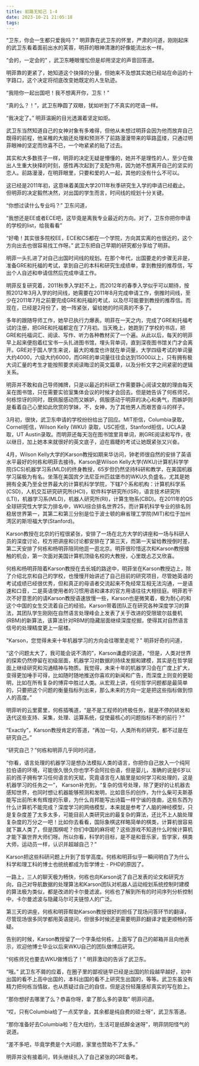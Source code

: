 ```yaml
---
title: 前路无知己 1-4 
date: 2023-10-21 21:05:18
tags:
---
```

“卫东，你会一生都只爱我吗？” 明菲靠在武卫东的怀里，严肃的问道，刚刚起床的武卫东看着面前出水的芙蓉，明菲的眼神清澈的好像能流出水一样。

“会的，一定会的” ，武卫东睡眼惺忪但是却用坚定的声音回答道。

明菲靠的更紧了，她知道这个抉择的分量，但她来不及想其实她已经站在命运的十字路口，这个决定将彻底改变她既定的人生轨迹。

“我陪你一起出国吧！我不想离开你，卫东！” 

“真的么？！”，武卫东睁圆了双眼，犹如听到了不真实的呓语一样。

“我决定了。” 明菲温婉的目光透漏着坚定如炬。

武卫东当然知道自己的女神对象有多难得，但他从未想过明菲会因为他而放弃自己既得的前程，他呆稚的大脑还处理和预测不了前路漫漫带来的筚路蓝缕，只通过明菲眼神的坚定而欣喜不已，一个吻紧紧的贴了过去。

其实和大多数孩子一样，明菲的决定无疑是懵懂的，她并不是理性的人，至少在做出人生重大抉择的时刻，感性再次起到了支配作用，因为她不想离开自己的坚实的恋人。前路漫漫，在明菲眼里，只要和爱的人一起，其他的没有什么不可以。

这已经是2011年初，这意味着美国大学2011年秋季研究生入学的申请已经截止。但明菲的决定毅然决然，对出国的学生而言，时间线的规划十分关键。

“你想过读什么专业吗？” 卫东问道，

“我想还是EE或者ECE吧，这毕竟是离我专业最近的方向。对了，卫东你把你申请的学校的list，给我看看”

“好嘞！其实很多院校EE，ECE和CS都在一个学院，方向其实离的也很近的，这个方向出去也很容易找工作呀。” 武卫东把自己早期的研究都分享给了明菲。

明菲一头扎进了对自己出国时间线的规划。在那个年代，出国要走的步骤无非是，准备GRE和托福的考试，拿到自己的本科和研究生成绩单，拿到教授的推荐信，写出个人自述和申请信然后完成申请工作。

明菲反复研究着，2011秋季入学赶不上，而2012年的春季入学似乎可以期待，按照2012年3月入学的时间线，她需要在2011年8月完成申请工作，倒推时间线，至少在2011年7月之前要完成GRE和托福的考试，以及尽可能要到教授的推荐信。而现在，已经是2月份了，她一阵紧张，留给她的时间真的不多了。

多年的跟随导师工作，她早已执行力爆表。明菲在一天之内，完成了GRE和托福考试的注册，把GRE和托福都定在了7月初。当天晚上，她跑到了学校的书店，把GRE和托福词汇、阅读、写作、听力各种教材买了一个遍。从此以后，每天的明菲早上起来便抱着红宝书一头扎进图书馆，埋头背单词，直到深夜图书馆关门才会离开。GRE对于国人学生来说，最大的难度也许就在单词量，大学四级考试的单词量大约4000，六级大约6000，而GRE的单词量往往会达到15000以上，只有拥有极大词汇量的考生才能按照要求阅读晦涩的英文篇章，以及分析文字之间紧密的逻辑关系。

明菲并不敢和自己导师摊牌，只是以最近的科研工作需要静心阅读文献的理由每天呆在图书馆，只在需要实验室集体会议的时候才会回去。但是她告诉了何栋师兄，何栋惊讶的同时，既佩服感动而又嫉妒，佩服感动于明菲的决心和勇气，而嫉妒则是看着自己心里如此欣赏的学妹，不，女神，为了其他男人而艰苦奋斗的样子。

3月初，很快，武卫东申请的学校纷纷给出了回应。MIT拒信，Columbia录取，Cornell拒信，Wilson Kelly (WKU) 录取，USC拒信，Stanford拒信，UCLA录取，UT Austin录取。而明菲还每天泡在图书馆里背单词，刷GRE阅读和写作，夜以继日，加上她本来就很好的英文底子，迫在眉睫的考试让她既紧张又兴奋。

4月，Wilson Kelly大学的Karson教授如期来华访问，钟老师很自然的安排了英语水平最好的何栋和明菲去接待。Karson是Wilson Kelly大学(WKU)计算机科学学院(SCS)机器学习系(MLD)的终身教授，65岁但仍然坚持科研和教学，在美国机器学习届极为有名。坐落在美国宾夕法尼亚州匹兹堡市的WKU久负盛名，尤其是她拥有全美乃至全世界最大的计算机科学学院，下辖7个系和机构：计算机科学系(CSD)，人机交互研究研究所(HCI)，软件科学研究所(ISR)，语言技术研究所(LTI)，机器学习系(MLD)，机器人研究所(RI)，计算生物系(CBD)。在2011年的QS全球研究性大学实力排名中，WKU综合排名世界25，而计算机科学专业的排名则稳居世界第一，其第二和第三分别是位于波士顿的麻省理工学院(MIT)和位于加州湾区的斯坦福大学(Stanford)。

Karson教授在北京的行程很紧张，安排了一场在北方大学的讲座和一场与科研人员的深度讨论，校方把讲座和讨论都安排在了第三天，而第一天留给教授倒时差，第二天安排了何栋和杨明菲陪同他逛一逛北京。明菲很珍惜这次和Karson教授接触的机会，第一次面对美国计算机顶级名校的大教授，心里既忐忑又欣喜。

何栋和杨明菲陪着Karson教授在去长城的路途中，明菲坐在Karson教授边上，除了介绍北京和自己的学校，也慢慢开始讲述了自己目前的研究项目，尽管她英语的考试成绩已经很优秀，但和真正的母语者交流起来不免经常互相无法沟通，一是语速和口音，二是英语使用者的习惯用语和课本的官方用语往往大相径庭。明菲若干次不好意思的的请Karson教授语速放慢一些，Karson也是微笑着，极为耐心的和这个中国的女生交流着自己的经验。Karson带着团队正在研究各种深度学习的算法，其团队学生刚刚在自然语言处理峰会上发表了关于改进的受限玻尔兹曼机(RBM)的新算法，该算法针对RBM的隐藏层面继续深度挖掘，使得其对自然语言信号的处理精度更上一层楼。

"Karson，您觉得未来十年机器学习的方向会往哪里走呢？" 明菲好奇的问道，

“这个问题太大了，我可能会说不清的”，Karson谦虚的说道，“但是，人类对世界的探索仍然停留在初级层面，机器学习对数据的持续发掘和建模，其实是在哲学层面上继续研究和沟通精神与物质。我觉得，未来十年的机器学习会在广度上扩大，变得更加唾手可得，比如随时随地推送你喜欢的新闻和广告，而深度上则变的更聪明，比如在所有复杂的博弈中胜过人类。从宏观上讲，任何哲学问题都是最简单的，只要把这个问题的衡量指标列出来，那么未来的方向一定是把这些指标做到惊人的高度。”

明菲听的云里雾里，何栋插嘴道，“是不是工程师的终极任务，就是不停的研发和迭代这些支持、采集，处理、运算系统，促使最核心的问题指标不断的前行？”

“Exactly”，Karson教授肯定的答道，“再加一句，人类所有的研究，都不过是在研究自己。”

“研究自己？”何栋和明菲几乎同时问道，

“你看，语言处理的机器学习是想办法模拟人类的语言，你把你自己放入一个纯阿拉伯语的环境，可能很久很久你也学不会阿拉伯语，但是婴儿，准确的说是6岁以前的孩子拥有学习任何语言的天赋，究竟语言在人脑里是如何学习和处理的，这是机器学习的任务之一”， Karson补充到，“复杂的信号处理，除了更好的让机器去感知世界，也同时想让机器能够预测和发明，比如音乐的创作，为什么柴可夫斯基能写出前所未有辉煌的乐章，为什么肖邦能写出诗篇一样宁谧的夜曲，这些东西为什么计算机不能完成？深度学习的网络模型，本来就是参考了人脑的神经模型，只是复杂度差了太多太多，可能目前人类研究出的最复杂的算法，还比不上人脑处理复杂度的万分之一吧！比如你去看看，国际象棋这样略简单的棋类，计算机很容易就下赢人类了，但是围棋呢？你们中国的麻将呢？这些游戏不知道什么时候计算机才能下赢世界大师们呀。所以你看，科学的目标，是不是和音乐家，哲学家，棋类大师，运动员一样，认识并超越自己？”

Karson把这些科研问题上升到了哲学高度。何栋和明菲似乎一瞬间明白了为什么科学和理工科的博士也统统都成为哲学博士 - PHD的原因了。

一路上，三人的聊天极为畅快，何栋也向Karson说了自己发表的论文和研究方向，自己对导航数据的处理算法和Karson团队对机器人运动规划系统控制时建模的算法极为类似，都是改进的卡尔曼滤波。何栋也了解到所有的时间序列分析控制中，卡尔曼滤波与隐藏马尔可夫链惊人的广泛。

第三天的讲座，何栋和明菲帮助Karson教授很好的担任了现场问答环节的翻译，尽管现场很多同学都用英语提问，但很多时候还是需要明菲的翻译才能更顺畅的答疑。

告别的时候，Karson教授留了一个字条给何栋，上面写了自己的邮箱并且向他表示，欢迎他博士毕业以后来WKU自己的团队做博后研究。

“何栋师兄也要去WKU做博后了！” 明菲激动的告诉了武卫东。

“哦。” 武卫东不屑的应着，在圈子里的鄙视链早已经是出国的阶段越早越好，初中出国的看不上高中出国的，本科出国的看不上研究生出国的，等等。武卫东虽没有精力把何栋当情敌，也从质疑过自己的自信，但是这份轻蔑感却真实的写在脸上。

“那你想好去哪里了么？恭喜你呀，拿了那么多的录取” 明菲问道。

“哎，只有Columbia给了一点奖学金，其余都是纯自费的硕士呀”，武卫东答道。

“那你准备好去Columbia啦？在大纽约，生活可是纸醉金迷呀”，明菲阴阳怪气的说道。

“差不多吧，毕竟学费是个大问题，家里也赞助不了太多。”

明菲并没有接着问，转头继续扎入了自己紧张的GRE备考。